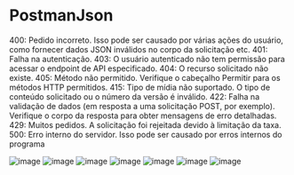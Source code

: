 # PostmanJson


400: Pedido incorreto. Isso pode ser causado por várias ações do usuário, como fornecer dados JSON inválidos no corpo da solicitação etc.
401: Falha na autenticação.
403: O usuário autenticado não tem permissão para acessar o endpoint de API especificado.
404: O recurso solicitado não existe.
405: Método não permitido. Verifique o cabeçalho Permitir para os métodos HTTP permitidos.
415: Tipo de mídia não suportado. O tipo de conteúdo solicitado ou o número da versão é inválido.
422: Falha na validação de dados (em resposta a uma solicitação POST, por exemplo). Verifique o corpo da resposta para obter mensagens de erro detalhadas.
429: Muitos pedidos. A solicitação foi rejeitada devido à limitação da taxa.
500: Erro interno do servidor. Isso pode ser causado por erros internos do programa

![image](https://user-images.githubusercontent.com/112646599/218465402-6f59b2c9-e6a4-4366-aecf-84c6eb4345fa.png)
![image](https://user-images.githubusercontent.com/112646599/218465335-4e5b4a70-ddbe-4455-8e9b-84999969d310.png)
![image](https://user-images.githubusercontent.com/112646599/218465284-6c3cc61a-28ad-47d8-a02a-f775a986e25d.png)
![image](https://user-images.githubusercontent.com/112646599/218465213-707f94f4-9e4f-45f8-8cc4-cd0c3d2ca4ea.png)
![image](https://user-images.githubusercontent.com/112646599/218465137-4ec0ef89-1c01-4d61-be70-7b89bcc756a5.png)
![image](https://user-images.githubusercontent.com/112646599/218464938-210e7415-a8b0-4998-8d4f-a052ec921ed6.png)
![image](https://user-images.githubusercontent.com/112646599/218465034-6674f5b2-510e-49c7-8d56-a0576973c5d6.png)

